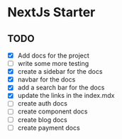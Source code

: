 

# NextJs Starter

## TODO

- [x] Add docs for the project
- [ ] write some more testing 
- [x] create a sidebar for the docs
- [x] navbar for the docs
- [x] add a search bar for the docs
- [x] update the links in the index.mdx
- [ ] create auth docs
- [ ] create component docs
- [ ] create blog docs
- [ ] create payment docs